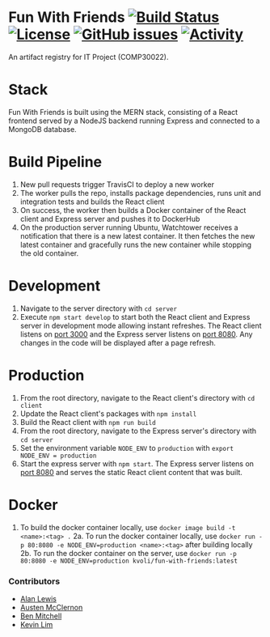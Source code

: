 # Fun With Friends [![Build Status](https://travis-ci.com/kvoli/fun-with-friends.svg?branch=staging)](https://travis-ci.com/kvoli/fun-with-friends) [![License](https://img.shields.io/github/license/kvoli/fun-with-friends)](https://github.com/kvoli/fun-with-friends/blob/staging/LICENSE) [![GitHub issues](https://img.shields.io/github/issues-pr/kvoli/fun-with-friends)](https://github.com/kvoli/fun-with-friends/pulls) [![Activity](https://img.shields.io/github/commit-activity/m/kvoli/fun-with-friends)](https://github.com/kvoli/fun-with-friends/commits/staging)

An artifact registry for IT Project (COMP30022).

# Stack
Fun With Friends is built using the MERN stack, consisting of a React frontend served by a NodeJS backend running Express and connected to a MongoDB database.

# Build Pipeline
1. New pull requests trigger TravisCI to deploy a new worker
2. The worker pulls the repo, installs package dependencies, runs unit and integration tests and builds the React client 
3. On success, the worker then builds a Docker container of the React client and Express server and pushes it to DockerHub
4. On the production server running Ubuntu, Watchtower receives a notification that there is a new latest container. It then fetches the new latest container and gracefully runs the new container while stopping the old container.

# Development
1. Navigate to the server directory with `cd server`
2. Execute `npm start develop` to start both the React client and Express server in development mode allowing instant refreshes.
The React client listens on [port 3000](http://localhost:3000) and the Express server listens on [port 8080](http://localhost:8080). Any changes in the code will be displayed after a page refresh. 

# Production
1. From the root directory, navigate to the React client's directory with `cd client`
2. Update the React client's packages with `npm install`
3. Build the React client with `npm run build`
4. From the root directory, navigate to the Express server's directory with `cd server`
5. Set the environment variable `NODE_ENV` to `production` with `export NODE_ENV = production`
6. Start the express server with `npm start`.
The Express server listens on [port 8080](http://localhost:8080) and serves the static React client content that was built.

# Docker
1. To build the docker container locally, use `docker image build -t <name>:<tag> .`
2a. To run the docker container locally, use `docker run -p 80:8080 -e NODE_ENV=production <name>:<tag>` after building locally
2b. To run the docker container on the server, use `docker run -p 80:8080 -e NODE_ENV=production kvoli/fun-with-friends:latest`

### Contributors
- [Alan Lewis](https://github.com/alanlewis764)
- [Austen McClernon](https://github.com/kvoli)
- [Ben Mitchell](https://github.com/Dezyh)
- [Kevin Lim](https://github.com/Ambient004)
